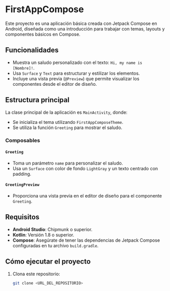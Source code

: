 # FirstAppCompose

Este proyecto es una aplicación básica creada con Jetpack Compose en Android, diseñada como una introducción para trabajar con temas, layouts y componentes básicos en Compose.

## Funcionalidades
- Muestra un saludo personalizado con el texto: `Hi, my name is [Nombre]!`.
- Usa `Surface` y `Text` para estructurar y estilizar los elementos.
- Incluye una vista previa (`@Preview`) que permite visualizar los componentes desde el editor de diseño.

## Estructura principal
La clase principal de la aplicación es `MainActivity`, donde:
- Se inicializa el tema utilizando `FirstAppComposeTheme`.
- Se utiliza la función `Greeting` para mostrar el saludo.

### Composables
#### `Greeting`
- Toma un parámetro `name` para personalizar el saludo.
- Usa un `Surface` con color de fondo `LightGray` y un texto centrado con padding.

#### `GreetingPreview`
- Proporciona una vista previa en el editor de diseño para el componente `Greeting`.

## Requisitos
- **Android Studio**: Chipmunk o superior.
- **Kotlin**: Versión 1.8 o superior.
- **Compose**: Asegúrate de tener las dependencias de Jetpack Compose configuradas en tu archivo `build.gradle`.

## Cómo ejecutar el proyecto
1. Clona este repositorio:
   ```bash
   git clone <URL_DEL_REPOSITORIO>
